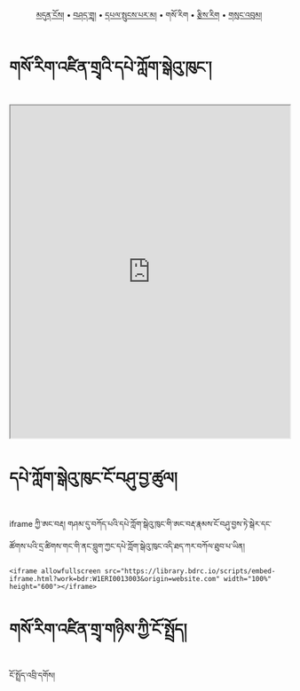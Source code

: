 <p align="center">
  <a href="https://bdrc-reader.github.io/sherabling/">མདུན་ངོས།</a> • <a href="https://bdrc-reader.github.io/sherabling/shadra">བཤད་གྲྭ།</a> • <a href="https://bdrc-reader.github.io/sherabling/yigcha">དཔལ་སྤུངས་པར་མ།</a>  • <span>གསོ་རིག</span> • <a href="https://bdrc-reader.github.io/sherabling/tzirig">རྩིས་རིག</a> • <a href="https://bdrc-reader.github.io/sherabling/sungbum">གསུང་འབུམ།</a></p>


# གསོ་རིག་འཛིན་གྲྭའི་དཔེ་ཀློག་སྒེའུ་ཁུང་།

<iframe allowfullscreen src="https://library.bdrc.io/scripts/embed-iframe.html?work=bdr:W1ERI0013003&origin=website.com" width="100%" height="600"></iframe>

<br>

# དཔེ་ཀློག་སྒེའུ་ཁུང་ངོ་བཤུ་བྱ་ཚུལ།

iframe ཀྱི་ཨང་བརྡ། གཤམ་དུ་བཀོད་པའི་དཔེ་ཀློག་སྒེའུ་ཁུང་གི་ཨང་བརྡ་རྣམས་ངོ་བཤུ་བྱས་ཏེ་སྒེར་དང་ཚོགས་པའི་དྲ་ཚིགས་གང་གི་ནང་བླུག་ཀྱང་དཔེ་ཀློག་སྒེའུ་ཁུང་འདི་ཐད་ཀར་བཀོལ་ཐུབ་པ་ཡིན།

```
<iframe allowfullscreen src="https://library.bdrc.io/scripts/embed-iframe.html?work=bdr:W1ERI0013003&origin=website.com" width="100%" height="600"></iframe>
```

# གསོ་རིག་འཛིན་གྲྭ་གཉིས་ཀྱི་ངོ་སྤྲོད།

ངོ་སྤྲོད་འབྲི་དགོས།









